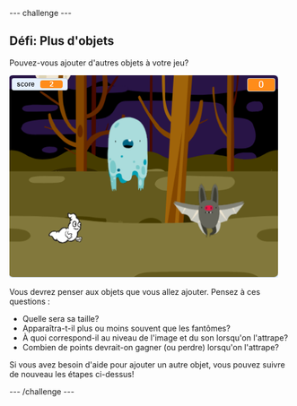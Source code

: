 --- challenge ---

## Défi: Plus d'objets

Pouvez-vous ajouter d'autres objets à votre jeu?

![screenshot](images/ghost-final.png)

Vous devrez penser aux objets que vous allez ajouter. Pensez à ces questions :

+ Quelle sera sa taille?
+ Apparaîtra-t-il plus ou moins souvent que les fantômes?
+ À quoi correspond-il au niveau de l'image et du son lorsqu'on l'attrape?
+ Combien de points devrait-on gagner (ou perdre) lorsqu'on l'attrape?

Si vous avez besoin d'aide pour ajouter un autre objet, vous pouvez suivre de nouveau les étapes ci-dessus!

--- /challenge ---
